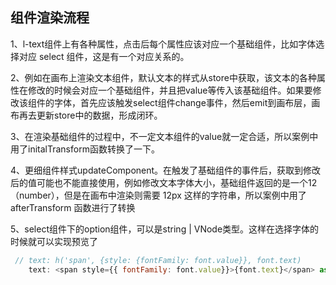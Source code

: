 ## 组件渲染流程

1、l-text组件上有各种属性，点击后每个属性应该对应一个基础组件，比如字体选择对应 select 组件，这是有一个对应关系的。

2、例如在画布上渲染文本组件，默认文本的样式从store中获取，该文本的各种属性在修改的时候会对应一个基础组件，并且把value等传入该基础组件。如果要修改该组件的字体，首先应该触发select组件change事件，然后emit到画布层，画布再去更新store中的数据，形成闭环。

3、在渲染基础组件的过程中，不一定文本组件的value就一定合适，所以案例中用了initalTransform函数转换了一下。

4、更细组件样式updateComponent。在触发了基础组件的事件后，获取到修改后的值可能也不能直接使用，例如修改文本字体大小，基础组件返回的是一个12（number），但是在画布中渲染则需要 12px 这样的字符串，所以案例中用了 afterTransform 函数进行了转换

5、select组件下的option组件，可以是string | VNode类型。这样在选择字体的时候就可以实现预览了

```js
 // text: h('span', {style: {fontFamily: font.value}}, font.text)
    text: <span style={{ fontFamily: font.value}}>{font.text}</span> as VNode
```



